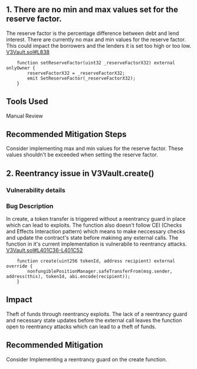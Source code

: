 ## 1. There are no min and max values set for the reserve factor.

The reserve factor is the percentage difference between debt and lend interest. There are currently no max and min values for the reserve factor. This could impact the borrowers and the lenders it is set too high or too low.
[V3Vault.sol#L838](https://github.com/code-423n4/2024-03-revert-lend/blob/435b054f9ad2404173f36f0f74a5096c894b12b7/src/V3Vault.sol#L838)
```
    function setReserveFactor(uint32 _reserveFactorX32) external onlyOwner {
        reserveFactorX32 = _reserveFactorX32;
        emit SetReserveFactor(_reserveFactorX32);
    }
```

## Tools Used
Manual Review

## Recommended Mitigation Steps
Consider implementing max and min values for the reserve factor. These values shouldn't be exceeded when setting the reserve factor.

## 2. Reentrancy issue in V3Vault.create()


### Vulnerability details
### Bug Description

In create, a token transfer is triggered without a reentrancy guard in place which can lead to exploits. The function also doesn't follow CEI (Checks and Effects Interaction pattern) which means to make neccessary checks and update the contract's state before makinng any external calls. The function in it's current implementation is vulnerabile to reentrancy attacks. 
[V3Vault.sol#L401C36-L401C52](https://github.com/code-423n4/2024-03-revert-lend/blob/435b054f9ad2404173f36f0f74a5096c894b12b7/src/V3Vault.sol#L401C36-L401C52)

```
    function create(uint256 tokenId, address recipient) external override {
        nonfungiblePositionManager.safeTransferFrom(msg.sender, address(this), tokenId, abi.encode(recipient));
    }
```

## Impact
Theft of funds through reentrancy exploits. The lack of a reentrancy guard and necessary state updates before the external call leaves the function open to reentrancy attacks which can lead to a theft of funds.

## Recommended Mitigation
Consider Implementing a reentrancy guard on the create function.


